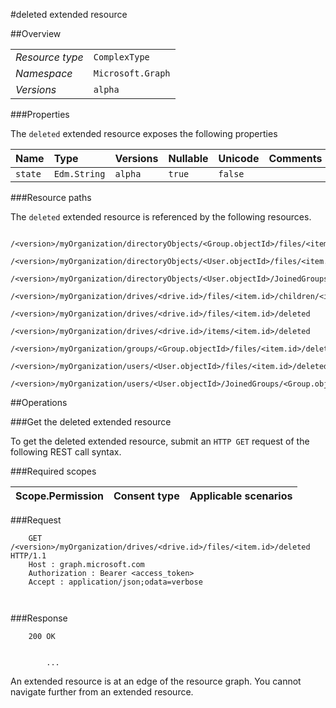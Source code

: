 #deleted extended resource

 



##Overview

|  |  | 
| :-- | :-- | 
| _Resource type_ | `ComplexType` | 
| _Namespace_ | `Microsoft.Graph` | 
| _Versions_ | `alpha` | 


###Properties

The `deleted` extended resource exposes the following properties 

| Name | Type | Versions | Nullable | Unicode | Comments | 
| :-- | :-- | :-- | :-- | :-- | :-- | 
| `state` | `Edm.String` | `alpha` | `true` | `false` |  | 


###Resource paths

The `deleted` extended resource is referenced by the following resources. 

```
	/<version>/myOrganization/directoryObjects/<Group.objectId>/files/<item.id>/deleted
	/<version>/myOrganization/directoryObjects/<User.objectId>/files/<item.id>/deleted
	/<version>/myOrganization/directoryObjects/<User.objectId>/JoinedGroups/<Group.objectId>/files/<item.id>/deleted
	/<version>/myOrganization/drives/<drive.id>/files/<item.id>/children/<item.id>/deleted
	/<version>/myOrganization/drives/<drive.id>/files/<item.id>/deleted
	/<version>/myOrganization/drives/<drive.id>/items/<item.id>/deleted
	/<version>/myOrganization/groups/<Group.objectId>/files/<item.id>/deleted
	/<version>/myOrganization/users/<User.objectId>/files/<item.id>/deleted
	/<version>/myOrganization/users/<User.objectId>/JoinedGroups/<Group.objectId>/files/<item.id>/deleted
```



##Operations

###Get the deleted extended resource

To get the deleted extended resource, submit an `HTTP GET` request of the following REST call syntax. 

###Required scopes

| Scope.Permission | Consent type | Applicable scenarios | 
| :-- | :-- | :-- | 
###Request

```
	GET /<version>/myOrganization/drives/<drive.id>/files/<item.id>/deleted HTTP/1.1
	Host : graph.microsoft.com
	Authorization : Bearer <access_token>
	Accept : application/json;odata=verbose
	
	
```

###Response

```
	200 OK
	
	
		...
```

An extended resource is at an edge of the resource graph. You cannot navigate further from an extended resource. 



<!-- {
"type": "#page.annotation",
"tocPath": "ComplexType/deleted",
"section": "documentation"
} -->